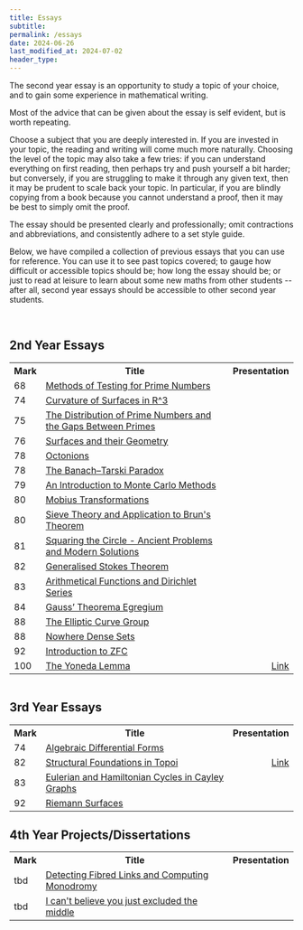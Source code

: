 ```yaml
---
title: Essays
subtitle: 
permalink: /essays
date: 2024-06-26
last_modified_at: 2024-07-02
header_type:
---
```


<style>
  table.uniform {
    table-layout: fixed;
    width: 100%;
    margin: 0px auto;
  }
  table.uniform col:nth-child(1) { width: 7%; }
  table.uniform col:nth-child(2) { width: 85%; }
  table.uniform col:nth-child(3) { width: 8%; }
  
  .uniform td:nth-child(3),
  .uniform th:nth-child(3) {
    text-align: right;
  }
</style>

The second year essay is an opportunity to study a topic of your choice, and to gain some experience in mathematical writing.

Most of the advice that can be given about the essay is self evident, but is worth repeating.

Choose a subject that you are deeply interested in. If you are invested in your topic, the reading and writing will come much more naturally. Choosing the level of the topic may also take a few tries: if you can understand everything on first reading, then perhaps try and push yourself a bit harder; but conversely, if you are struggling to make it through any given text, then it may be prudent to scale back your topic. In particular, if you are blindly copying from a book because you cannot understand a proof, then it may be best to simply omit the proof.

The essay should be presented clearly and professionally; omit contractions and abbreviations, and consistently adhere to a set style guide.

Below, we have compiled a collection of previous essays that you can use for reference. You can use it to see past topics covered; to gauge how difficult or accessible topics should be; how long the essay should be; or just to read at leisure to learn about some new maths from other students -- after all, second year essays should be accessible to other second year students.

<br/>

## 2nd Year Essays


<table class="uniform">
  <colgroup>
    <col>
    <col>
    <col>
  </colgroup>
  <tr>
    <th>Mark</th>
    <th>Title</th>
    <th>Presentation</th>
  </tr>
  <tr>
    <td>68</td>
    <td><a target="_blank" href="./assets/essays-2/68 - Methods of Testing for Prime Numbers.pdf">Methods of Testing for Prime Numbers</a></td>
    <td><a target="_blank" href=""></a></td>
  </tr>
  <tr>
    <td>74</td>
    <td><a target="_blank" href="./assets/essays-2/74 - Curvature of Surfaces in R^3.pdf">Curvature of Surfaces in R^3</a></td>
    <td><a target="_blank" href=""></a></td>
  </tr>
  <tr>
    <td>75</td>
    <td><a target="_blank" href="./assets/essays-2/75 - The Distribution of Prime Numbers and the Gaps Between Primes.pdf">The Distribution of Prime Numbers and the Gaps Between Primes</a></td>
    <td><a target="_blank" href=""></a></td>
  </tr>
  <tr>
    <td>76</td>
    <td><a target="_blank" href="./assets/essays-2/76 - Surfaces and their Geometry.pdf">Surfaces and their Geometry</a></td>
    <td><a target="_blank" href=""></a></td>
  </tr>
  <tr>
    <td>78</td>
    <td><a target="_blank" href="./assets/essays-2/78 - Octonions.pdf">Octonions</a></td>
    <td><a target="_blank" href=""></a></td>
  </tr>
  <tr>
    <td>78</td>
    <td><a target="_blank" href="./assets/essays-2/78 - The Banach Tarski Paradox.pdf">The Banach–Tarski Paradox</a></td>
    <td><a target="_blank" href=""></a></td>
  </tr>
  <tr>
    <td>79</td>
    <td><a target="_blank" href="./assets/essays-2/79 - An Introduction to Monte Carlo Methods.pdf">An Introduction to Monte Carlo Methods</a></td>
    <td><a target="_blank" href=""></a></td>
  </tr>
  <tr>
    <td>80</td>
    <td><a target="_blank" href="./assets/essays-2/80 - Möbius Transformations.pdf">Mobius Transformations</a></td>
    <td><a target="_blank" href=""></a></td>
  </tr>
  <tr>
    <td>80</td>
    <td><a target="_blank" href="./assets/essays-2/80 - Sieve Theory and Application to Brun's Theorem.pdf">Sieve Theory and Application to Brun's Theorem</a></td>
    <td><a target="_blank" href=""></a></td>
  </tr>
  <tr>
    <td>81</td>
    <td><a target="_blank" href="./assets/essays-2/81 - Squaring the Circle - Ancient Problems and Modern Solutions.pdf">Squaring the Circle - Ancient Problems and Modern Solutions</a></td>
    <td><a target="_blank" href=""></a></td>
  </tr>
  <tr>
    <td>82</td>
    <td><a target="_blank" href="./assets/essays-2/82 - Generalised Stokes Theorem.pdf">Generalised Stokes Theorem</a></td>
    <td><a target="_blank" href=""></a></td>
  </tr>
  <tr>
    <td>83</td>
    <td><a target="_blank" href="./assets/essays-2/83 - Arithmetical Functions and Dirichlet Series.pdf">Arithmetical Functions and Dirichlet Series</a></td>
    <td><a target="_blank" href=""></a></td>
  </tr>
  <tr>
    <td>84</td>
    <td><a target="_blank" href="./assets/essays-2/84 - Gauss’ Theorema Egregium.pdf">Gauss’ Theorema Egregium</a></td>
    <td><a target="_blank" href=""></a></td>
  </tr>
  <tr>
    <td>88</td>
    <td><a target="_blank" href="./assets/essays-2/88 - The Elliptic Curve Group.pdf">The Elliptic Curve Group</a></td>
    <td><a target="_blank" href=""></a></td>
  </tr>
  <tr>
    <td>88</td>
    <td><a target="_blank" href="./assets/essays-2/88 - Nowhere Dense Sets.pdf">Nowhere Dense Sets</a></td>
    <td><a target="_blank" href=""></a></td>
  </tr>
  <tr>
    <td>92</td>
    <td><a target="_blank" href="./assets/essays-2/92 - Introduction to ZFC.pdf">Introduction to ZFC</a></td>
    <td><a target="_blank" href=""></a></td>
  </tr>
  <tr>
    <td>100</td>
    <td><a target="_blank" href="https://desyncthethird.github.io/Archive/The%20Yoneda%20Lemma.pdf">The Yoneda Lemma</a></td>
    <td><a target="_blank" href="https://www.youtube.com/watch?v=AUD2Rpoy6O4">Link</a></td>
  </tr>
</table>



<br/>

## 3rd Year Essays

<table class="uniform">
  <colgroup>
    <col>
    <col>
    <col>
  </colgroup>
  <tr>
    <th>Mark</th>
    <th>Title</th>
    <th>Presentation</th>
  </tr>
  <tr>
    <td>74</td>
    <td><a target="_blank" href="./assets/essays-3/74 - Algebraic Differential Forms.pdf">Algebraic Differential Forms</a></td>
    <td><a target="_blank" href=""></a></td>
  </tr>
  <tr>
    <td>82</td>
    <td><a target="_blank" href="https://desyncthethird.github.io/Archive/Structural%20Foundations%20in%20Topoi.pdf">Structural Foundations in Topoi</a></td>
    <td><a target="_blank" href="https://www.youtube.com/watch?v=XHwPHNtKRQ4">Link</a></td>
  </tr>
  <tr>
    <td>83</td>
    <td><a target="_blank" href="./assets/essays-3/83 - Eulerian and Hamiltonian Cycles in Cayley Graphs.pdf">Eulerian and Hamiltonian Cycles in Cayley Graphs</a></td>
    <td><a target="_blank" href=""></a></td>
  </tr>
  <tr>
    <td>92</td>
    <td><a target="_blank" href="./assets/essays-3/92 - Riemann Surfaces.pdf">Riemann Surfaces</a></td>
    <td><a target="_blank" href=""></a></td>
  </tr>
</table>



## 4th Year Projects/Dissertations

<table class="uniform">
  <colgroup>
    <col>
    <col>
    <col>
  </colgroup>
  <tr>
    <th>Mark</th>
    <th>Title</th>
    <th>Presentation</th>
  </tr>
  <tr>
    <td>tbd</td>
    <td><a target="_blank" href="./assets/essays-4/tbd - Detecting Fibred Links and Computing Monodromy.pdf">Detecting Fibred Links and Computing Monodromy</a></td>
    <td><a target="_blank" href=""></a></td>
  </tr>
  <tr>
    <td>tbd</td>
    <td><a target="_blank" href="https://desyncthethird.github.io/Archive/Constructivism%20in%20Mathematics.pdf">I can't believe you just excluded the middle</a></td>
    <td><a target="_blank" href=""></a></td>
  </tr>
</table>